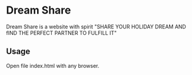 # Dream Share
Dream Share is a website with spirit "SHARE YOUR
HOLIDAY DREAM AND fIND THE PERFECT PARTNER TO FULFILL IT"
## Usage
Open file index.html with any browser.


